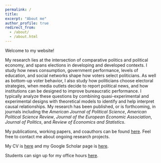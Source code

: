 ```yaml
---
permalink: /
title: 
excerpt: "About me"
author_profile: true
redirect_from: 
  - /about/
  - /about.html
---
```


Welcome to my website!

My research lies at the intersection of comparative politics and political economy, and spans elections in developing and developed contexts. I study how news consumption, government performance, levels of education, and social networks shape how voters select politicians. As well as bottom-up voter behavior, I also study how politicians choose electoral strategies, when media outlets decide to report political news, and how institutions can be designed to improve bureaucratic performance. I typically analyze these questions by combining quasi-experimental and experimental designs with theoretical models to identify and help interpret causal relationships. My research has been published, or is forthcoming, in journals including the <i>American Journal of Political Science</i>, <i>American Political Science Review</i>, <i>Journal of the European Economic Association</i>, <i>Journal of Politics</i>, and <i>Review of Economics and Statistics</i>.

My publications, working papers, and coauthors can be found [here](https://john-l-marshall.github.io/publications). Feel free to contact me about ongoing research projects. 

My CV is [here](https://www.dropbox.com/scl/fi/cj3vpv4k9as5wph1t4lu7/CV.pdf?rlkey=qq0i7f3u2actz6ysq8xwvvgmc&st=lvhjh2ws&dl=0) and my Google Scholar page is [here](https://scholar.google.com/citations?user=F2EwrhcAAAAJ&hl=en).

Students can sign up for my office hours [here](https://www.wejoinin.com/jm4401).

